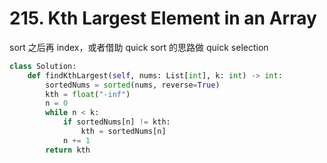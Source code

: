 # 215. Kth Largest Element in an Array

sort 之后再 index，或者借助 quick sort 的思路做 quick selection

```python
class Solution:
    def findKthLargest(self, nums: List[int], k: int) -> int:
        sortedNums = sorted(nums, reverse=True)
        kth = float("-inf")
        n = 0
        while n < k:
            if sortedNums[n] != kth:
                kth = sortedNums[n]
            n += 1
        return kth
```

